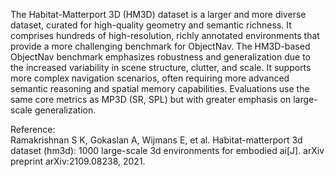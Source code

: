 The Habitat-Matterport 3D (HM3D) dataset is a larger and more diverse dataset, curated for high-quality geometry and semantic richness. It comprises hundreds of high-resolution, richly annotated environments that provide a more challenging benchmark for ObjectNav. The HM3D-based ObjectNav benchmark emphasizes robustness and generalization due to the increased variability in scene structure, clutter, and scale. It supports more complex navigation scenarios, often requiring more advanced semantic reasoning and spatial memory capabilities. Evaluations use the same core metrics as MP3D (SR, SPL) but with greater emphasis on large-scale generalization.

<div class="text-caption">

Reference:<br>
Ramakrishnan S K, Gokaslan A, Wijmans E, et al. Habitat-matterport 3d dataset (hm3d): 1000 large-scale 3d environments for embodied ai[J]. arXiv preprint arXiv:2109.08238, 2021.

</div>
